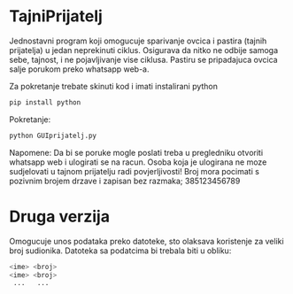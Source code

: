 # TajniPrijatelj

Jednostavni program koji omogucuje sparivanje ovcica i pastira (tajnih prijatelja) u jedan neprekinuti ciklus.
Osigurava da nitko ne odbije samoga sebe, tajnost, i ne pojavljivanje vise ciklusa.
Pastiru se pripadajuca ovcica salje porukom preko whatsapp web-a.

Za pokretanje trebate skinuti kod i imati instalirani python

```bash
pip install python
```

Pokretanje:

```bash
python GUIprijatelj.py
```

Napomene:
Da bi se poruke mogle poslati treba u pregledniku otvoriti whatsapp web i ulogirati se na racun.
Osoba koja je ulogirana ne moze sudjelovati u tajnom prijatelju radi povjerljivosti!
Broj mora pocimati s pozivnim brojem drzave i zapisan bez razmaka; 385123456789

# Druga verzija

Omogucuje unos podataka preko datoteke, sto olaksava koristenje za veliki broj sudionika.
Datoteka sa podatcima bi trebala biti u obliku:
```bash
<ime> <broj>
<ime> <broj>
 ...   ...
```
